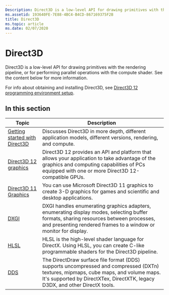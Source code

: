 ```yaml
---
Description: Direct3D is a low-level API for drawing primitives with the rendering pipeline, or for performing parallel operations with the compute shader.
ms.assetid: 193640FE-7E88-4BC4-B4CD-867169375F2B
title: Direct3D
ms.topic: article
ms.date: 02/07/2020
---
```


# Direct3D

Direct3D is a low-level API for drawing primitives with the rendering pipeline, or for performing parallel operations with the compute shader. See the content below for more information.

For info about obtaining and installing Direct3D, see [Direct3D 12 programming environment setup](/windows/win32/direct3d12/directx-12-programming-environment-set-up).

## In this section

| Topic | Description |
|-|-|
| [Getting started with Direct3D](/windows/win32/getting-started-with-direct3d) | Discusses Direct3D in more depth, different application models, different versions, rendering, and compute. |
| [Direct3D 12 graphics](/windows/win32/direct3d12/direct3d-12-graphics) | Direct3D 12 provides an API and platform that allows your application to take advantage of the graphics and computing capabilities of PCs equipped with one or more Direct3D 12-compatible GPUs. |
| [Direct3D 11 Graphics](/windows/win32/direct3d11/atoc-dx-graphics-direct3d-11) | You can use Microsoft Direct3D 11 graphics to create 3-D graphics for games and scientific and desktop applications. |
| [DXGI](/windows/win32/direct3ddxgi/dx-graphics-dxgi) | DXGI handles enumerating graphics adapters, enumerating display modes, selecting buffer formats, sharing resources between processes, and presenting rendered frames to a window or monitor for display. |
| [HLSL](/windows/win32/direct3dhlsl/dx-graphics-hlsl) | HLSL is the high-level shader language for DirectX. Using HLSL, you can create C-like programmable shaders for the Direct3D pipeline. |
| [DDS](/windows/win32/direct3ddds/dx-graphics-dds) | The DirectDraw surface file format (DDS) supports uncompressed and compressed (DXTn) textures, mipmaps, cube maps, and volume maps. It's supported by DirectXTex, DirectXTK, legacy D3DX, and other DirectX tools. |